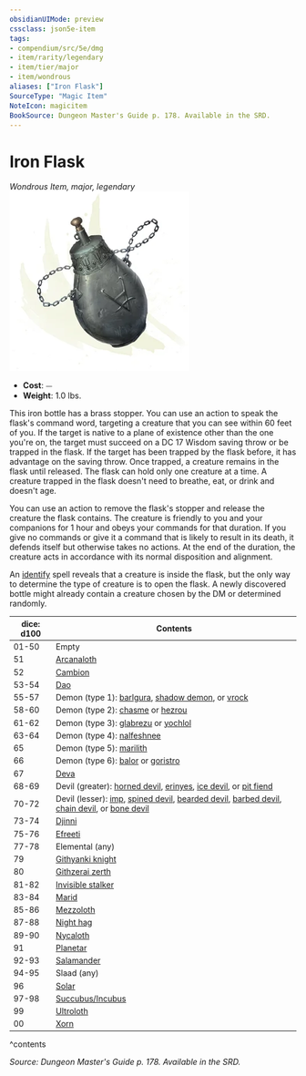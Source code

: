 ```yaml
---
obsidianUIMode: preview
cssclass: json5e-item
tags:
- compendium/src/5e/dmg
- item/rarity/legendary
- item/tier/major
- item/wondrous
aliases: ["Iron Flask"]
SourceType: "Magic Item"
NoteIcon: magicitem
BookSource: Dungeon Master's Guide p. 178. Available in the SRD.
---
```

# Iron Flask
*Wondrous Item, major, legendary*  
![](/3-Mechanics/CLI/items/img/iron-flask.webp#right)  

- **Cost**: ⏤
- **Weight**: 1.0 lbs.

This iron bottle has a brass stopper. You can use an action to speak the flask's command word, targeting a creature that you can see within 60 feet of you. If the target is native to a plane of existence other than the one you're on, the target must succeed on a DC 17 Wisdom saving throw or be trapped in the flask. If the target has been trapped by the flask before, it has advantage on the saving throw. Once trapped, a creature remains in the flask until released. The flask can hold only one creature at a time. A creature trapped in the flask doesn't need to breathe, eat, or drink and doesn't age.

You can use an action to remove the flask's stopper and release the creature the flask contains. The creature is friendly to you and your companions for 1 hour and obeys your commands for that duration. If you give no commands or give it a command that is likely to result in its death, it defends itself but otherwise takes no actions. At the end of the duration, the creature acts in accordance with its normal disposition and alignment.

An [identify](/3-Mechanics/CLI/spells/identify.md) spell reveals that a creature is inside the flask, but the only way to determine the type of creature is to open the flask. A newly discovered bottle might already contain a creature chosen by the DM or determined randomly.

| dice: d100 | Contents |
|------------|----------|
| 01-50 | Empty |
| 51 | [Arcanaloth](/3-Mechanics/CLI/bestiary/fiend/arcanaloth.md) |
| 52 | [Cambion](/3-Mechanics/CLI/bestiary/fiend/cambion.md) |
| 53-54 | [Dao](/3-Mechanics/CLI/bestiary/elemental/dao.md) |
| 55-57 | Demon (type 1): [barlgura](/3-Mechanics/CLI/bestiary/fiend/barlgura.md), [shadow demon](/3-Mechanics/CLI/bestiary/fiend/shadow-demon.md), or [vrock](/3-Mechanics/CLI/bestiary/fiend/vrock.md) |
| 58-60 | Demon (type 2): [chasme](/3-Mechanics/CLI/bestiary/fiend/chasme.md) or [hezrou](/3-Mechanics/CLI/bestiary/fiend/hezrou.md) |
| 61-62 | Demon (type 3): [glabrezu](/3-Mechanics/CLI/bestiary/fiend/glabrezu.md) or [yochlol](/3-Mechanics/CLI/bestiary/fiend/yochlol.md) |
| 63-64 | Demon (type 4): [nalfeshnee](/3-Mechanics/CLI/bestiary/fiend/nalfeshnee.md) |
| 65 | Demon (type 5): [marilith](/3-Mechanics/CLI/bestiary/fiend/marilith.md) |
| 66 | Demon (type 6): [balor](/3-Mechanics/CLI/bestiary/fiend/balor.md) or [goristro](/3-Mechanics/CLI/bestiary/fiend/goristro.md) |
| 67 | [Deva](/3-Mechanics/CLI/bestiary/celestial/deva.md) |
| 68-69 | Devil (greater): [horned devil](/3-Mechanics/CLI/bestiary/fiend/horned-devil.md), [erinyes](/3-Mechanics/CLI/bestiary/fiend/erinyes.md), [ice devil](/3-Mechanics/CLI/bestiary/fiend/ice-devil.md), or [pit fiend](/3-Mechanics/CLI/bestiary/fiend/pit-fiend.md) |
| 70-72 | Devil (lesser): [imp](/3-Mechanics/CLI/bestiary/fiend/imp.md), [spined devil](/3-Mechanics/CLI/bestiary/fiend/spined-devil.md), [bearded devil](/3-Mechanics/CLI/bestiary/fiend/bearded-devil.md), [barbed devil](/3-Mechanics/CLI/bestiary/fiend/barbed-devil.md), [chain devil](/3-Mechanics/CLI/bestiary/fiend/chain-devil.md), or [bone devil](/3-Mechanics/CLI/bestiary/fiend/bone-devil.md) |
| 73-74 | [Djinni](/3-Mechanics/CLI/bestiary/elemental/djinni.md) |
| 75-76 | [Efreeti](/3-Mechanics/CLI/bestiary/elemental/efreeti.md) |
| 77-78 | Elemental (any) |
| 79 | [Githyanki knight](/3-Mechanics/CLI/bestiary/humanoid/githyanki-knight.md) |
| 80 | [Githzerai zerth](/3-Mechanics/CLI/bestiary/humanoid/githzerai-zerth.md) |
| 81-82 | [Invisible stalker](/3-Mechanics/CLI/bestiary/elemental/invisible-stalker.md) |
| 83-84 | [Marid](/3-Mechanics/CLI/bestiary/elemental/marid.md) |
| 85-86 | [Mezzoloth](/3-Mechanics/CLI/bestiary/fiend/mezzoloth.md) |
| 87-88 | [Night hag](/3-Mechanics/CLI/bestiary/fiend/night-hag.md) |
| 89-90 | [Nycaloth](/3-Mechanics/CLI/bestiary/fiend/nycaloth.md) |
| 91 | [Planetar](/3-Mechanics/CLI/bestiary/celestial/planetar.md) |
| 92-93 | [Salamander](/3-Mechanics/CLI/bestiary/elemental/salamander.md) |
| 94-95 | Slaad (any) |
| 96 | [Solar](/3-Mechanics/CLI/bestiary/celestial/solar.md) |
| 97-98 | [Succubus/Incubus](/3-Mechanics/CLI/bestiary/fiend/succubus.md) |
| 99 | [Ultroloth](/3-Mechanics/CLI/bestiary/fiend/ultroloth.md) |
| 00 | [Xorn](/3-Mechanics/CLI/bestiary/elemental/xorn.md) |
^contents

*Source: Dungeon Master's Guide p. 178. Available in the SRD.*